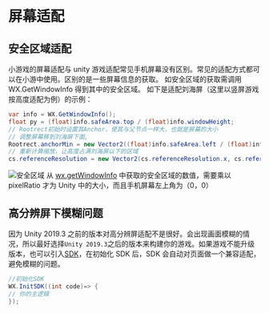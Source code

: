 # 屏幕适配

## 安全区域适配

小游戏的屏幕适配与 unity 游戏适配常见手机屏幕没有区别。常见的适配方式都可以在小游中使用。区别的是一些屏幕信息的获取。
如安全区域的获取需调用 WX.GetWindowInfo 得到其中的安全区域。
如下是适配刘海屏（这里以竖屏游戏按高度适配为例）的示例：

```csharp
var info = WX.GetWindowInfo();
float py = (float)info.safeArea.top / (float)info.windowHeight;
// Rootrect初始时设置其Anchor，使其与父节点一样大，也就是屏幕的大小
// 调整屏幕移到刘海屏下面,
Rootrect.anchorMin = new Vector2((float)info.safeArea.left / (float)info.windowWidth, -(float)info.safeArea.top / (float)info.windowHeight );
// 重新计算缩放，让高度占满刘海屏以下的区域
cs.referenceResolution = new Vector2(cs.referenceResolution.x, cs.referenceResolution.y * (1.0f+py));
```

![安全区域](../image/saveArea.png)
从 [wx.getWindowInfo](https://developers.weixin.qq.com/minigame/dev/api/base/system/wx.getWindowInfo.html) 中获取的安全区域的数值，需要乘以 pixelRatio 才为 Unity 中的大小，而且手机屏幕左上角为（0，0）

## 高分辨屏下模糊问题

因为 Unity 2019.3 之前的版本对高分辨屏适配不是很好。会出现画面模糊的情况，所以最好选择`Unity 2019.3`之后的版本来构建你的游戏。如果游戏不能升级版本，也可以引入[SDK](./WX_SDK.md)，在初始化 SDK 后，SDK 会自动对页面做一个兼容适配，避免模糊的问题。

```csharp
//初始化SDK
WX.InitSDK((int code)=> {
// 你的主逻辑
});
```

